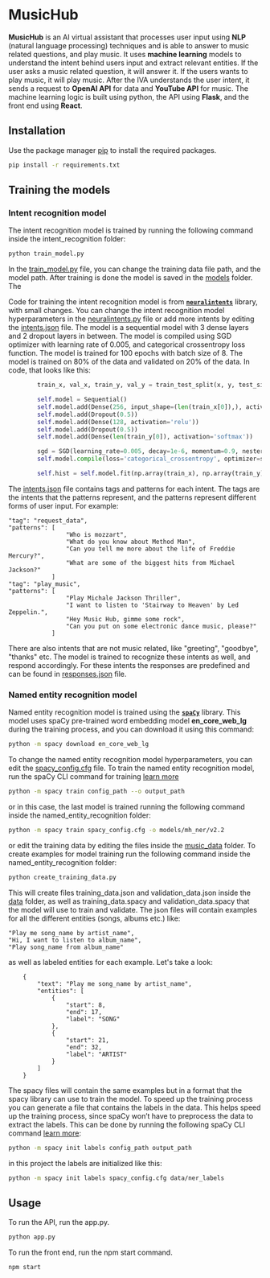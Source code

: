 # MusicHub

**MusicHub** is an AI virtual assistant that processes user input using **NLP** (natural language processing) techniques and is able to answer to music related questions, and play music. It uses **machine learning** models to understand the intent behind users input and extract relevant entities. If the user asks a music related question, it will answer it. If the users wants to play music, it will play music. After the IVA understands the user intent, it sends a request to **OpenAI API** for data and **YouTube API** for music. The machine learning logic is built using python, the API using **Flask**, and the front end using **React**.

## Installation

Use the package manager [pip](https://pip.pypa.io/en/latest/installation/) to install the required packages.

```bash
pip install -r requirements.txt
```

## Training the models
### Intent recognition model
The intent recognition model is trained by running the following command inside the intent_recognition folder:
```python
python train_model.py
```
In the [train_model.py](intent_recognition/train_model.py) file, you can change the training data file path, and the model path. After training is done the model is saved in the [models](intent_recognition/models) folder. The

Code for training the intent recognition model is from [**`neuralintents`**](https://github.com/NeuralNine/neuralintents) library, with small changes. You can change the intent recognition model hyperparameters in the [neuralintents.py](intent_recognition/neuralintents.py#L92-L108) file or add more intents by editing the [intents.json](intent_recognition/data/intents.json) file. The model is a sequential model with 3 dense layers and 2 dropout layers in between. The model is compiled using SGD optimizer with learning rate of 0.005, and categorical crossentropy loss function. The model is trained for 100 epochs with batch size of 8. The model is trained on 80% of the data and validated on 20% of the data. In code, that looks like this:

```python
        train_x, val_x, train_y, val_y = train_test_split(x, y, test_size=0.2, random_state=42)

        self.model = Sequential()
        self.model.add(Dense(256, input_shape=(len(train_x[0]),), activation='relu'))
        self.model.add(Dropout(0.5))
        self.model.add(Dense(128, activation='relu'))
        self.model.add(Dropout(0.5))
        self.model.add(Dense(len(train_y[0]), activation='softmax'))

        sgd = SGD(learning_rate=0.005, decay=1e-6, momentum=0.9, nesterov=True)
        self.model.compile(loss='categorical_crossentropy', optimizer=sgd, metrics=['accuracy'])

        self.hist = self.model.fit(np.array(train_x), np.array(train_y), epochs=100, batch_size=8 verbose=1, validation_data=(np.array(val_x), np.array(val_y)))
```

The [intents.json](intent_recognition/data/intents.json) file contains tags and patterns for each intent. The tags are the intents that the patterns represent, and the patterns represent different forms of user input. For example:

    "tag": "request_data",
    "patterns": [
                    "Who is mozzart",
                    "What do you know about Method Man",
                    "Can you tell me more about the life of Freddie Mercury?",
                    "What are some of the biggest hits from Michael Jackson?"
                ]
    "tag": "play_music",
    "patterns": [
                    "Play Michale Jackson Thriller",
                    "I want to listen to 'Stairway to Heaven' by Led Zeppelin.",
                    "Hey Music Hub, gimme some rock",
                    "Can you put on some electronic dance music, please?"
                ]
There are also intents that are not music related, like "greeting", "goodbye", "thanks" etc. The model is trained to recognize these intents as well, and respond accordingly. For these intents the responses are predefined and can be found in [responses.json](intent_recognition/data/responses.json) file.
### Named entity recognition model
Named entity recognition model is trained using the [**`spaCy`**](https://spacy.io/) library. This model uses spaCy pre-trained word embedding model **en_core_web_lg** during the training process, and you can download it using this command:
```bash
python -m spacy download en_core_web_lg
```
To change the named entity recognition model hyperparameters, you can edit the [spacy_config.cfg](named_entity_recognition/spacy_config.cfg) file.
To train the named entity recognition model, run the spaCy CLI command for training [learn more](https://spacy.io/api/cli#train) 
```bash
python -m spacy train config_path --o output_path
```
or in this case, the last model is trained running the following command inside the named_entity_recognition folder:
```bash
python -m spacy train spacy_config.cfg -o models/mh_ner/v2.2
```
 or edit the training data by editing the files inside the [music_data](named_entity_recognition/data/music_data) folder. To create examples for model training run the following command inside the named_entity_recognition folder:
```bash
python create_training_data.py
```
This will create files training_data.json and validation_data.json inside the [data](named_entity_recognition/data) folder, as well as training_data.spacy and validation_data.spacy that the model will use to train and validate. The json files will contain examples for all the different entities (songs, albums etc.) like:

    "Play me song_name by artist_name",
    "Hi, I want to listen to album_name",
    "Play song_name from album_name"

as well as labeled entities for each example. Let's take a look:
    
        {
            "text": "Play me song_name by artist_name",
            "entities": [
                {
                    "start": 8,
                    "end": 17,
                    "label": "SONG"
                },
                {
                    "start": 21,
                    "end": 32,
                    "label": "ARTIST"
                }
            ]
        }
    
The spacy files will contain the same examples but in a format that the spacy library can use to train the model. To speed up the training process you can generate a file that contains the labels in the data. This helps speed up the training process, since spaCy won’t have to preprocess the data to extract the labels. This can be done by running the following spaCy CLI command [learn more](https://spacy.io/api/cli#init-labels):
```bash
python -m spacy init labels config_path output_path
```
in this project the labels are initialized like this:
```bash
python -m spacy init labels spacy_config.cfg data/ner_labels
```


## Usage

To run the API, run the app.py.
```python
python app.py
``` 

To run the front end, run the npm start command.
```bash
npm start
```
